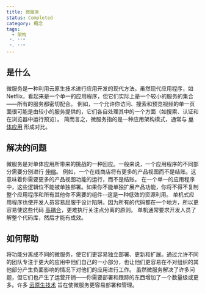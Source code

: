 ```yaml
---
title: 微服务
status: Completed
category: 概念
tags:
  - 架构
 "- ''"
 "- ''"
---
```


## 是什么

微服务是一种利用云原生技术进行应用开发的现代方法。虽然现代应用程序，如 Netflix，看起来是一个单一的应用程序，但它们实际上是一个较小的服务的集合——所有的服务都密切配合。 例如，一个允许你访问、搜索和预览视频的单一页面很可能是由较小的服务提供的，它们各自处理其中的一个方面（如搜索、认证和在浏览器中运行预览）。 简而言之，微服务指的是一种应用架构模式，通常与 [单体应用](/zh-cn/monolithic-apps/) 形成对比。

## 解决的问题

微服务是对单体应用所带来的挑战的一种回应。一般来说，一个应用程序的不同部分需要分别进行 [伸缩](/zh-cn/scalability/)。 例如，一个在线商店将有更多的产品视图而不是结账。这意味着你需要更多的产品视图功能的运行，而不是结账。 在一个单一的应用程序中，这些逻辑位不能被单独部署。如果你不能单独扩展产品功能，你将不得不复制整个应用程序和所有其他你不需要的组件--这是一种低效的资源利用。 单机式应用程序也使开发人员容易屈服于设计陷阱。因为所有的代码都在一个地方，所以更容易使这些代码 [高耦合](/tightly-coupled-architectures/)，更难执行关注点分离的原则。 单机通常要求开发人员了解整个代码库，然后才能有成效。

## 如何帮助

将功能分离成不同的微服务，使它们更容易独立部署、更新和扩展。通过允许不同的团队专注于更大的应用中他们自己的一小部分，也让他们更容易在不对组织的其他部分产生负面影响的情况下对他们的应用进行工作。 虽然微服务解决了许多问题，但它们也产生了运营开销——你需要部署和跟踪的东西增加了一个数量级或更多。许多 [云原生技术](/zh-cn/cloud-native-tech/) 旨在使微服务更容易部署和管理。
